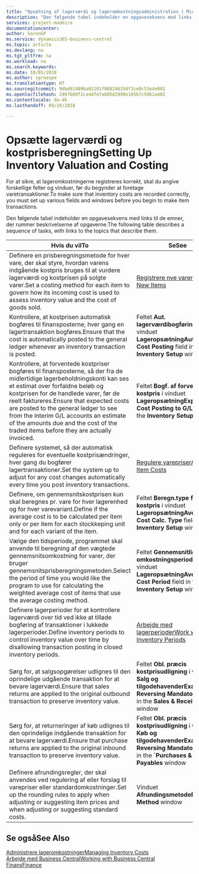 ```yaml
---
title: "Opsætning af lagerværdi og lageromkostningsadministration | Microsoft Docs"
description: "Den følgende tabel indeholder en opgavesekvens med links til de emner, der rummer beskrivelserne af opgaverne."
services: project-madeira
documentationcenter: 
author: SorenGP
ms.service: dynamics365-business-central
ms.topic: article
ms.devlang: na
ms.tgt_pltfrm: na
ms.workload: na
ms.search.keywords: 
ms.date: 10/01/2018
ms.author: sgroespe
ms.translationtype: HT
ms.sourcegitcommit: 9dbd92409ba02281f008246194f3ce0c53e4e001
ms.openlocfilehash: 296f660f2ca4dfe7a605d2990e18567c5062a482
ms.contentlocale: da-dk
ms.lasthandoff: 09/28/2018

---
```

# <a name="setting-up-inventory-valuation-and-costing"></a><span data-ttu-id="1a839-103">Opsætte lagerværdi og kostprisberegning</span><span class="sxs-lookup"><span data-stu-id="1a839-103">Setting Up Inventory Valuation and Costing</span></span>
<span data-ttu-id="1a839-104">For at sikre, at lageromkostningerne registreres korrekt, skal du angive forskellige felter og vinduer, før du begynder at foretage varetransaktioner.</span><span class="sxs-lookup"><span data-stu-id="1a839-104">To make sure that inventory costs are recorded correctly, you must set up various fields and windows before you begin to make item transactions.</span></span>

<span data-ttu-id="1a839-105">Den følgende tabel indeholder en opgavesekvens med links til de emner, der rummer beskrivelserne af opgaverne.</span><span class="sxs-lookup"><span data-stu-id="1a839-105">The following table describes a sequence of tasks, with links to the topics that describe them.</span></span>

|<span data-ttu-id="1a839-106">**Hvis du vil**</span><span class="sxs-lookup"><span data-stu-id="1a839-106">**To**</span></span>|<span data-ttu-id="1a839-107">**Se**</span><span class="sxs-lookup"><span data-stu-id="1a839-107">**See**</span></span>|  
|------------|-------------|  
|<span data-ttu-id="1a839-108">Definere en prisberegningsmetode for hver vare, der skal styre, hvordan varens indgående kostpris bruges til at vurdere lagerværdi og kostprisen på solgte varer.</span><span class="sxs-lookup"><span data-stu-id="1a839-108">Set a costing method for each item to govern how its incoming cost is used to assess inventory value and the cost of goods sold.</span></span>|[<span data-ttu-id="1a839-109">Registrere nye varer</span><span class="sxs-lookup"><span data-stu-id="1a839-109">Register New Items</span></span>](inventory-how-register-new-items.md)|  
|<span data-ttu-id="1a839-110">Kontrollere, at kostprisen automatisk bogføres til finansposterne, hver gang en lagertransaktion bogføres.</span><span class="sxs-lookup"><span data-stu-id="1a839-110">Ensure that the cost is automatically posted to the general ledger whenever an inventory transaction is posted.</span></span>|<span data-ttu-id="1a839-111">Feltet **Aut. lagerværdibogføring** i vinduet **Lageropsætning**</span><span class="sxs-lookup"><span data-stu-id="1a839-111">**Automatic Cost Posting** field in the **Inventory Setup** window</span></span>|  
|<span data-ttu-id="1a839-112">Kontrollere, at forventede kostpriser bogføres til finansposterne, så der fra de midlertidige lagerbeholdningskonti kan ses et estimat over forfaldne beløb og kostprisen for de handlede varer, før de reelt faktureres.</span><span class="sxs-lookup"><span data-stu-id="1a839-112">Ensure that expected costs are posted to the general ledger to see from the interim G/L accounts an estimate of the amounts due and the cost of the traded items before they are actually invoiced.</span></span>|<span data-ttu-id="1a839-113">Feltet **Bogf. af forventet kostpris** i vinduet **Lageropsætning**</span><span class="sxs-lookup"><span data-stu-id="1a839-113">**Expected Cost Posting to G/L** field in the **Inventory Setup** window</span></span>|  
|<span data-ttu-id="1a839-114">Definere systemet, så der automatisk reguleres for eventuelle kostprisændringer, hver gang du bogfører lagertransaktioner.</span><span class="sxs-lookup"><span data-stu-id="1a839-114">Set the system up to adjust for any cost changes automatically every time you post inventory transactions.</span></span>|[<span data-ttu-id="1a839-115">Regulere varepriser</span><span class="sxs-lookup"><span data-stu-id="1a839-115">Adjust Item Costs</span></span>](inventory-how-adjust-item-costs.md)|  
|<span data-ttu-id="1a839-116">Definere, om gennemsnitskostprisen kun skal beregnes pr. vare for hver lagerenhed og for hver varevariant.</span><span class="sxs-lookup"><span data-stu-id="1a839-116">Define if the average cost is to be calculated per item only or per item for each stockkeping unit and for each variant of the item.</span></span>|<span data-ttu-id="1a839-117">Feltet **Beregn.type for gnsn. kostpris** i vinduet **Lageropsætning**</span><span class="sxs-lookup"><span data-stu-id="1a839-117">**Average Cost Calc. Type** field in the **Inventory Setup** window</span></span>|  
|<span data-ttu-id="1a839-118">Vælge den tidsperiode, programmet skal anvende til beregning af den vægtede gennemsnitsomkostning for varer, der bruger gennemsnitsprisberegningsmetoden.</span><span class="sxs-lookup"><span data-stu-id="1a839-118">Select the period of time you would like the program to use for calculating the weighted average cost of items that use the average costing method.</span></span>|<span data-ttu-id="1a839-119">Feltet **Gennemsnitlig omkostningsperiode** i vinduet **Lageropsætning**</span><span class="sxs-lookup"><span data-stu-id="1a839-119">**Average Cost Period** field in the **Inventory Setup** window</span></span>|  
|<span data-ttu-id="1a839-120">Definere lagerperioder for at kontrollere lagerværdi over tid ved ikke at tillade bogføring af transaktioner i lukkede lagerperioder.</span><span class="sxs-lookup"><span data-stu-id="1a839-120">Define inventory periods to control inventory value over time by disallowing transaction posting in closed inventory periods.</span></span>|[<span data-ttu-id="1a839-121">Arbejde med lagerperioder</span><span class="sxs-lookup"><span data-stu-id="1a839-121">Work with Inventory Periods</span></span>](finance-how-to-work-with-inventory-periods.md)|  
|<span data-ttu-id="1a839-122">Sørg for, at salgsopgørelser udlignes til den oprindelige udgående transaktion for at bevare lagerværdi.</span><span class="sxs-lookup"><span data-stu-id="1a839-122">Ensure that sales returns are applied to the original outbound transaction to preserve inventory value.</span></span>|<span data-ttu-id="1a839-123">Feltet **Obl. præcis kostprisudligning** i vinduet **Salg og tilgodehavender**</span><span class="sxs-lookup"><span data-stu-id="1a839-123">**Exact Cost Reversing Mandatory** field in the **Sales & Receivables** window</span></span>|  
|<span data-ttu-id="1a839-124">Sørg for, at returneringer af køb udlignes til den oprindelige indgående transaktion for at bevare lagerværdi.</span><span class="sxs-lookup"><span data-stu-id="1a839-124">Ensure that purchase returns are applied to the original inbound transaction to preserve inventory value.</span></span>|<span data-ttu-id="1a839-125">Feltet **Obl. præcis kostprisudligning** i vinduet **Køb og tilgodehavender**</span><span class="sxs-lookup"><span data-stu-id="1a839-125">**Exact Cost Reversing Mandatory** field in the **´Purchases & Payables** window</span></span>|
|<span data-ttu-id="1a839-126">Definere afrundingsregler, der skal anvendes ved regulering af eller forslag til varepriser eller standardomkostninger.</span><span class="sxs-lookup"><span data-stu-id="1a839-126">Set up the rounding rules to apply when adjusting or suggesting item prices and when adjusting or suggesting standard costs.</span></span>|<span data-ttu-id="1a839-127">Vinduet **Afrundingsmetode**</span><span class="sxs-lookup"><span data-stu-id="1a839-127">**Rounding Method** window</span></span>|  

## <a name="see-also"></a><span data-ttu-id="1a839-128">Se også</span><span class="sxs-lookup"><span data-stu-id="1a839-128">See Also</span></span>  
[<span data-ttu-id="1a839-129">Administrere lageromkostninger</span><span class="sxs-lookup"><span data-stu-id="1a839-129">Managing Inventory Costs</span></span>](finance-manage-inventory-costs.md)  
[<span data-ttu-id="1a839-130">Arbejde med Business Central</span><span class="sxs-lookup"><span data-stu-id="1a839-130">Working with Business Central</span></span>](ui-work-product.md)  
[<span data-ttu-id="1a839-131">Finans</span><span class="sxs-lookup"><span data-stu-id="1a839-131">Finance</span></span>](finance.md)  

